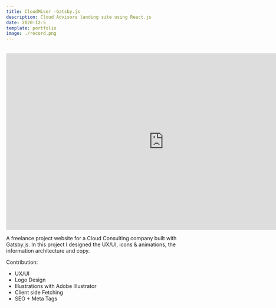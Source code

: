 ```yaml
---
title: CloudMiser -Gatsby.js
description: Cloud Advisors landing site using React.js 
date: 2020-12-5
template: portfolio
image: ./record.png
---
```


<br> 


<iframe  width="853" height="480" src="https://www.youtube.com/embed/QsS5UIZmSLk" frameborder="0" allow="accelerometer; autoplay; clipboard-write; encrypted-media; gyroscope; picture-in-picture" allowfullscreen></iframe>

 A freelance project website for a Cloud Consulting company built with Gatsby.js. In this project I designed the UX/UI, icons & animations, the information architecture and copy.  

Contribution:

-   UX/UI
-   Logo Design 
-   Illustrations with Adobe Illustrator 
-   Client side Fetching
-   SEO + Meta Tags

